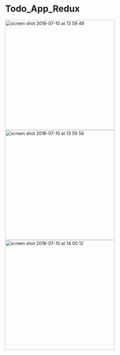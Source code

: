 # Todo_App_Redux

<img width="350" alt="screen shot 2018-07-10 at 13 59 49" src="https://user-images.githubusercontent.com/24623796/42494164-a49af9d2-8449-11e8-9eac-f0d9c23e09fa.png">
<img width="350" alt="screen shot 2018-07-10 at 13 59 56" src="https://user-images.githubusercontent.com/24623796/42494211-c5878ade-8449-11e8-8c0b-11a15fe5c567.png">
<img width="350" alt="screen shot 2018-07-10 at 14 00 12" src="https://user-images.githubusercontent.com/24623796/42494223-cd5be05c-8449-11e8-9ec5-3204d8ddf5ee.png">
